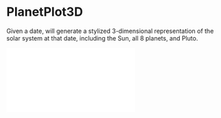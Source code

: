 # PlanetPlot3D
Given a date, will generate a stylized 3-dimensional representation of the solar system at that date, including the Sun, all 8 planets, and Pluto.

![White orbits on black background](samples/jasonfinal.pdf)